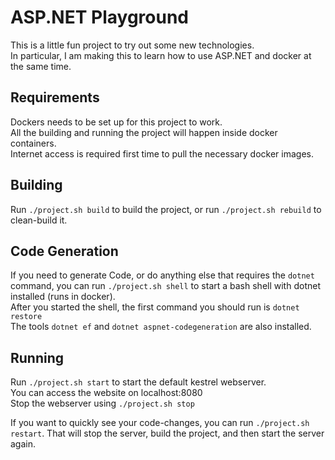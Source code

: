 # ASP.NET Playground
This is a little fun project to try out some new technologies.  
In particular, I am making this to learn how to use ASP.NET and docker at the same time.

## Requirements
Dockers needs to be set up for this project to work.  
All the building and running the project will happen inside docker containers.  
Internet access is required first time to pull the necessary docker images.  

## Building
Run `./project.sh build` to build the project, 
or run `./project.sh rebuild` to clean-build it.  

## Code Generation
If you need to generate Code, or do anything else that requires the `dotnet` command,
you can run `./project.sh shell` to start a bash shell with dotnet installed (runs in docker).  
After you started the shell, the first command you should run is `dotnet restore`   
The tools `dotnet ef` and `dotnet aspnet-codegeneration` are also installed.

## Running
Run `./project.sh start` to start the default kestrel webserver.  
You can access the website on localhost:8080  
Stop the webserver using `./project.sh stop`  

If you want to quickly see your code-changes, you can run `./project.sh restart`.
That will stop the server, build the project, and then start the server again.
